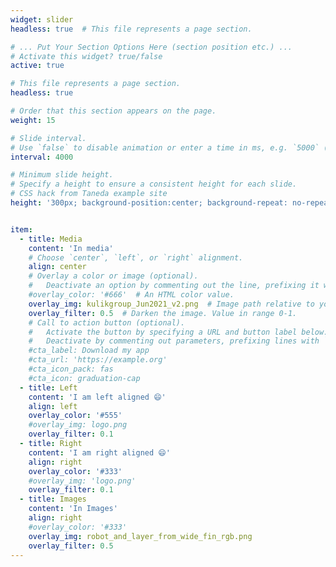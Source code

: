```yaml
---
widget: slider
headless: true  # This file represents a page section.

# ... Put Your Section Options Here (section position etc.) ...
# Activate this widget? true/false
active: true

# This file represents a page section.
headless: true

# Order that this section appears on the page.
weight: 15

# Slide interval.
# Use `false` to disable animation or enter a time in ms, e.g. `5000` (5s).
interval: 4000

# Minimum slide height.
# Specify a height to ensure a consistent height for each slide.
# CSS hack from Taneda example site
height: '300px; background-position:center; background-repeat: no-repeat; background-size: cover'


item:
  - title: Media
    content: 'In media'
    # Choose `center`, `left`, or `right` alignment.
    align: center
    # Overlay a color or image (optional).
    #   Deactivate an option by commenting out the line, prefixing it with `#`.
    #overlay_color: '#666'  # An HTML color value.
    overlay_img: kulikgroup_Jun2021_v2.png  # Image path relative to your `assets/media/` folder
    overlay_filter: 0.5  # Darken the image. Value in range 0-1.
    # Call to action button (optional).
    #   Activate the button by specifying a URL and button label below.
    #   Deactivate by commenting out parameters, prefixing lines with `#`.
    #cta_label: Download my app
    #cta_url: 'https://example.org'
    #cta_icon_pack: fas
    #cta_icon: graduation-cap
  - title: Left
    content: 'I am left aligned 😄'
    align: left
    overlay_color: '#555'
    #overlay_img: logo.png
    overlay_filter: 0.1
  - title: Right
    content: 'I am right aligned 😄'
    align: right
    overlay_color: '#333'
    #overlay_img: 'logo.png'
    overlay_filter: 0.1
  - title: Images
    content: 'In Images'
    align: right
    #overlay_color: '#333'
    overlay_img: robot_and_layer_from_wide_fin_rgb.png
    overlay_filter: 0.5
---
```

